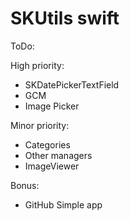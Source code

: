 # SKUtils swift

ToDo:

High priority:
- SKDatePickerTextField
- GCM
- Image Picker

Minor priority:
- Categories
- Other managers
- ImageViewer

Bonus:
- GitHub Simple app
